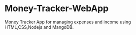 # Money-Tracker-WebApp
Money Tracker App for managing expenses and income using HTML,CSS,Nodejs and MangoDB.
